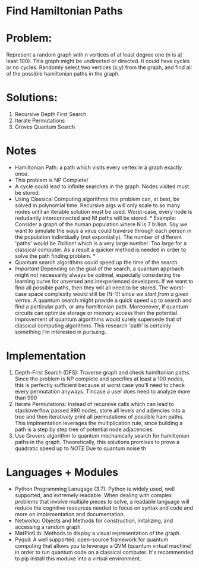 # Find Hamiltonian Paths


# Problem:
 Represent a random graph with n vertices of at least degree one (n is at least 100). 
 This graph might be undirected or directed. It could have cycles or no cycles. 
 Randomly select two vertices (x,y) from the graph, and find all of the possible hamiltonian paths in the graph.
 

# Solutions:
1. Recursive Depth First Search
2. Iterate Permutations
3. Groves Quantum Search

# Notes
- Hamiltonian Path: a path which visits every vertex in a graph exactly once.
- This problem is NP Complete/
- A cycle could lead to infinite searches in the graph. Nodes visited must be stored.
- Using Classical Computing algorithms this problem can, at best, be solved in polynomial time.
  Recursive algs will only scale to so many nodes until an iterable solution must be used. Worst-case, every node is redudantly interconnected and N! paths will be stored. * Example: Consider a graph of the human population where N is 7 billion. Say we want to simulate the ways a virus could traverse through each person in the population individually (not expontially). The number of different 'paths' would be 7billion! which is a very large number. Too large for a classical computer. As a result a quicker method is needed in order to solve the path finding problem. *
- Quantum search algorithms could speed up the time of the search. 
- *Important* Depending on the goal of the search, a quantum approach might not necessarily always be optimal, especially considering the learning curve for unversed and inexperienced developers. If we want to find all possible paths, then they will all need to be stored. The worst-case space complexity would still be (N-1)! *since we start from a given vertex*. A quantum search might provide a quick speed up to search and find a particular path, or any hamiltonian path. Moreoeover, if quantum circuits can optimize storage or memory access then the potential improvement of quantum algorithms would surely supersede that of classical computing algorithms. This research 'path' is certainly something I'm interested in pursuing. 

# Implementation
  1. Depth-First Search (DFS): Traverse graph and check hamiltonian paths. Since the problem is NP complete and specifies at least a 100 nodes, this is perfectly sufficient because at worst case you'll need to check every permutation anyways. TIncase a user does need to analyze more than 990
  2. Iterate Permutations: Instead of recursive calls which can lead to stackoverflow passed 990 nodes, store all levels and adjencies into a tree and then iteratively print all permutations of possible ham paths. This implmentation leverages the multiplication rule, since building a path is a step by step tree of potential node adjacencies. 
  3. Use Grovers algorithm to quantum mechanically search for hamiltonian paths in the graph. Theoretically, this solutions promises to prove a quadratic speed up to  *NOTE* Due to quantum noise th 



# Languages + Modules
- Python Programming Lanugage (3.7): Python is widely used, well supported, and extremely readable. When dealing with complex problems that involve multiple pieces to solve, a readable language will reduce the cognitive resources needed to focus on syntax and code and more on implementation and documentation. 
- Networkx: Objects and Methods for construction, initalizing, and accessing a random graph.
- MatPlotLib: Methods to display a visual representation of the graph.
- Pyquil: A well supported, open-source framework for quantum computing that allows you to leverage a QVM (quantum virtual machine) in order to run quantum code on a classical computer. It's recommended to pip install this moduke into a virtual environment.
